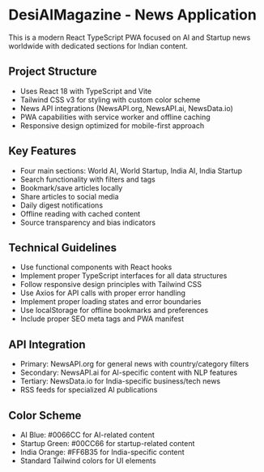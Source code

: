 <!-- Use this file to provide workspace-specific custom instructions to Copilot. For more details, visit https://code.visualstudio.com/docs/copilot/copilot-customization#_use-a-githubcopilotinstructionsmd-file -->

# DesiAIMagazine - News Application

This is a modern React TypeScript PWA focused on AI and Startup news worldwide with dedicated sections for Indian content.

## Project Structure
- Uses React 18 with TypeScript and Vite
- Tailwind CSS v3 for styling with custom color scheme
- News API integrations (NewsAPI.org, NewsAPI.ai, NewsData.io)
- PWA capabilities with service worker and offline caching
- Responsive design optimized for mobile-first approach

## Key Features
- Four main sections: World AI, World Startup, India AI, India Startup
- Search functionality with filters and tags
- Bookmark/save articles locally
- Share articles to social media
- Daily digest notifications
- Offline reading with cached content
- Source transparency and bias indicators

## Technical Guidelines
- Use functional components with React hooks
- Implement proper TypeScript interfaces for all data structures
- Follow responsive design principles with Tailwind CSS
- Use Axios for API calls with proper error handling
- Implement proper loading states and error boundaries
- Use localStorage for offline bookmarks and preferences
- Include proper SEO meta tags and PWA manifest

## API Integration
- Primary: NewsAPI.org for general news with country/category filters
- Secondary: NewsAPI.ai for AI-specific content with NLP features
- Tertiary: NewsData.io for India-specific business/tech news
- RSS feeds for specialized AI publications

## Color Scheme
- AI Blue: #0066CC for AI-related content
- Startup Green: #00CC66 for startup-related content  
- India Orange: #FF6B35 for India-specific content
- Standard Tailwind colors for UI elements

